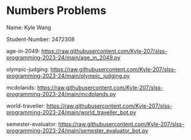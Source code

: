 # Numbers Problems

Name: Kyle Wang

Student-Number: 2472308

age-in-2049: 
https://raw.githubusercontent.com/Kyle-207/slss-programming-2023-24/main/age_in_2049.py

olympic-judging: 
https://raw.githubusercontent.com/Kyle-207/slss-programming-2023-24/main/olympic_judging.py

mcdolands: 
https://raw.githubusercontent.com/Kyle-207/slss-programming-2023-24/main/mcdolands.py

world-traveller: 
https://raw.githubusercontent.com/Kyle-207/slss-programming-2023-24/main/world_traveller_bot.py

semester-evaluator: 
https://raw.githubusercontent.com/Kyle-207/slss-programming-2023-24/main/semester_evaluator_bot.py